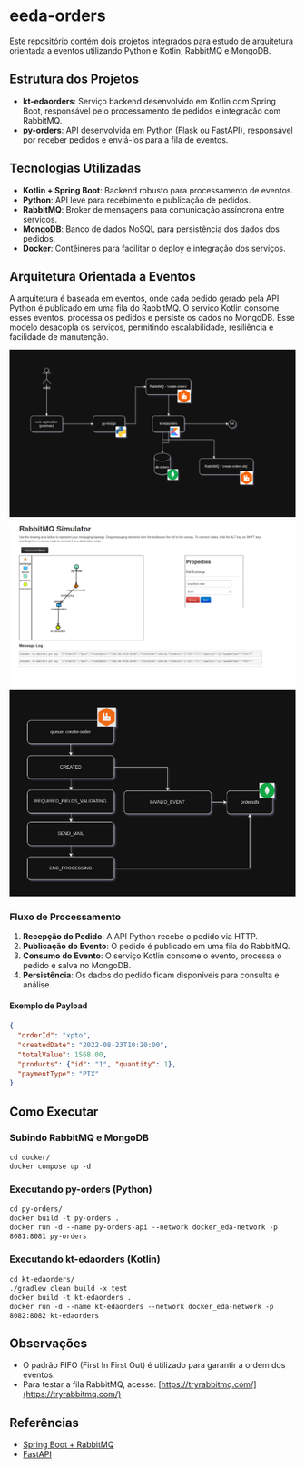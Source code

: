 # eeda-orders

Este repositório contém dois projetos integrados para estudo de arquitetura orientada a eventos utilizando Python e Kotlin, RabbitMQ e MongoDB.

## Estrutura dos Projetos

- **kt-edaorders**: Serviço backend desenvolvido em Kotlin com Spring Boot, responsável pelo processamento de pedidos e integração com RabbitMQ.
- **py-orders**: API desenvolvida em Python (Flask ou FastAPI), responsável por receber pedidos e enviá-los para a fila de eventos.

## Tecnologias Utilizadas

- **Kotlin + Spring Boot**: Backend robusto para processamento de eventos.
- **Python**: API leve para recebimento e publicação de pedidos.
- **RabbitMQ**: Broker de mensagens para comunicação assíncrona entre serviços.
- **MongoDB**: Banco de dados NoSQL para persistência dos dados dos pedidos.
- **Docker**: Contêineres para facilitar o deploy e integração dos serviços.

## Arquitetura Orientada a Eventos

A arquitetura é baseada em eventos, onde cada pedido gerado pela API Python é publicado em uma fila do RabbitMQ. O serviço Kotlin consome esses eventos, processa os pedidos e persiste os dados no MongoDB. Esse modelo desacopla os serviços, permitindo escalabilidade, resiliência e facilidade de manutenção.

![Diagrama](.doc/images/diagram.png)
![RabbitMQ](.doc/images/rabbitMQ.png)
![RabbitMQ](kt-edaorders/.doc/images/processors.png)

### Fluxo de Processamento

1. **Recepção do Pedido**: A API Python recebe o pedido via HTTP.
2. **Publicação do Evento**: O pedido é publicado em uma fila do RabbitMQ.
3. **Consumo do Evento**: O serviço Kotlin consome o evento, processa o pedido e salva no MongoDB.
4. **Persistência**: Os dados do pedido ficam disponíveis para consulta e análise.

#### Exemplo de Payload
```json
{
  "orderId": "xpto",
  "createdDate": "2022-08-23T10:20:00",
  "totalValue": 1568.00,
  "products": {"id": "1", "quantity": 1},
  "paymentType": "PIX"
}
```

## Como Executar

### Subindo RabbitMQ e MongoDB

```shell
cd docker/
docker compose up -d
```

### Executando py-orders (Python)

```shell
cd py-orders/
docker build -t py-orders .
docker run -d --name py-orders-api --network docker_eda-network -p 8081:8081 py-orders
```

### Executando kt-edaorders (Kotlin)

```shell
cd kt-edaorders/
./gradlew clean build -x test
docker build -t kt-edaorders .
docker run -d --name kt-edaorders --network docker_eda-network -p 8082:8082 kt-edaorders
```

## Observações

- O padrão FIFO (First In First Out) é utilizado para garantir a ordem dos eventos.
- Para testar a fila RabbitMQ, acesse: [https://tryrabbitmq.com/](https://tryrabbitmq.com/)

## Referências

- [Spring Boot + RabbitMQ](https://spring.io/guides/gs/messaging-rabbitmq/)
- [FastAPI](https://fastapi.tiangolo.com/)